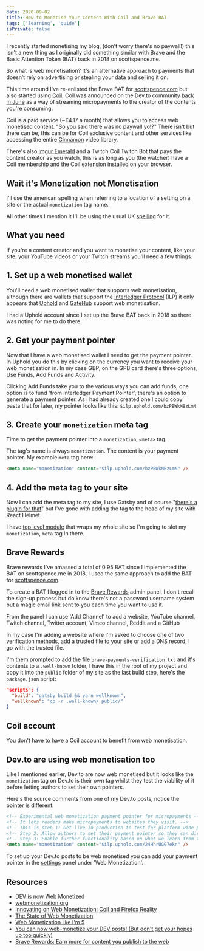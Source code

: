 ```yaml
---
date: 2020-09-02
title: How to Monetise Your Content With Coil and Brave BAT
tags: ['learning', 'guide']
isPrivate: false
---
```


I recently started monetising my blog, (don't worry there's no
paywall!) this isn't a new thing as I originally did something similar
with Brave and the Basic Attention Token (BAT) back in 2018 on
scottspence.me.

So what is web monetisation? It's an alternative approach to payments
that doesn’t rely on advertising or stealing your data and selling it
on.

This time around I've re-enlisted the Brave BAT for [scottspence.com]
but also started using [Coil], Coil was announced on the Dev.to
community [back in June] as a way of streaming micropayments to the
creator of the contents you're consuming.

Coil is a paid service (~£4.17 a month) that allows you to access web
monetised content. "So you said there was no paywall yo!?" There isn't
but there can be, this can be for Coil exclusive content and other
services like accessing the entire [Cinnamon] video library.

There's also [imgur Emerald] and a Twitch Coil Twitch Bot that pays
the content creator as you watch, this is as long as you (the watcher)
have a Coil membership and the Coil extension installed on your
browser.

## Wait it's Monetization not Monetisation

I'll use the american spelling when referring to a location of a
setting on a site or the actual `monetization` tag name.

All other times I mention it I'll be using the usual UK [spelling] for
it.

## What you need

If you're a content creator and you want to monetise your content,
like your site, your YouTube videos or your Twitch streams you'll need
a few things.

## 1. Set up a web monetised wallet

You'll need a web monetised wallet that supports web monetisation,
although there are wallets that support the [Interledger Protocol]
(ILP) it only appears that [Uphold] and [GateHub] support web
monetisation.

I had a Uphold account since I set up the Brave BAT back in 2018 so
there was noting for me to do there.

## 2. Get your payment pointer

Now that I have a web monetised wallet I need to get the payment
pointer. In Uphold you do this by clicking on the currency you want to
receive your web monetisation in. In my case GBP, on the GPB card
there's three options, Use Funds, Add Funds and Activity.

Clicking Add Funds take you to the various ways you can add funds, one
option is to fund 'from Interledger Payment Pointer', there's an
option to generate a payment pointer. As I had already created one I
could copy pasta that for later, my pointer looks like this:
`$ilp.uphold.com/bzPBWkMBzLmN`

## 3. Create your `monetization` meta tag

Time to get the payment pointer into a `monetization`, `<meta>` tag.

The tag's name is always `monetization`. The content is your payment
pointer. My example `meta` tag here:

```html
<meta name="monetization" content="$ilp.uphold.com/bzPBWkMBzLmN" />
```

## 4. Add the meta tag to your site

Now I can add the meta tag to my site, I use Gatsby and of course
"[there's a plugin for that]" but I've gone with adding the tag to the
head of my site with React Helmet.

I have [top level module] that wraps my whole site so I'm going to
slot my `monetization`, `meta` tag in there.

## Brave Rewards

Brave rewards I've amassed a total of 0.95 BAT since I implemented the
BAT on scottspence.me in 2018, I used the same approach to add the BAT
for [scottspence.com].

To create a BAT I logged in to the [Brave Rewards] admin panel, I
don't recall the sign-up process but do know there's not a password
username system but a magic email link sent to you each time you want
to use it.

From the panel I can use 'Add Channel' to add a website, YouTube
channel, Twitch channel, Twitter account, Vimeo channel, Reddit and a
GitHub

In my case I'm adding a website where I'm asked to choose one of two
verification methods, add a trusted file to your site or add a DNS
record, I go with the trusted file.

I'm them prompted to add the file `brave-payments-verification.txt`
and it's contents to a `.well-known` folder, I have this in the root
of my project and copy it into the `public` folder of my site as the
last build step, here's the `package.json` script:

```json
"scripts": {
  "build": "gatsby build && yarn wellknown",
  "wellknown": "cp -r .well-known/ public/"
}
```

## Coil account

You don't have to have a Coil account to benefit from web
monetisation.

## Dev.to are using web monetisation too

Like I mentioned earlier, Dev.to are now web monetised but it looks
like the `monetization` tag on Dev.to is their own tag whilst they
test the viability of it before letting authors to set their own
pointers.

Here's the source comments from one of my Dev.to posts, notice the
pointer is different:

```html
<!-- Experimental web monetization payment pointer for micropayments -->
<!-- It lets readers make micropayments to websites they visit. -->
<!-- This is step 1: Get live in production to test for platform-wide payment pointer. -->
<!-- Step 2: Allow authors to set their payment pointer so they can directly monetize their content based on visitors. -->
<!-- Step 3: Enable further functionality based on what we learn from this experimentation and how the ecosystem evolves. -->
<meta name="monetization" content="$ilp.uphold.com/24HhrUGG7ekn" />
```

To set up your Dev.to posts to be web monetised you can add your
payment pointer in the [settings] panel under 'Web Monetization'.

## Resources

- [DEV is now Web Monetized]
- [webmonetization.org]
- [Innovating on Web Monetization: Coil and Firefox Reality]
- [The State of Web Monetization]
- [Web Monetization like I'm 5]
- [You can now web-monetize your DEV posts! (But don't get your hopes
  up too quickly)]
- [Brave Rewards: Earn more for content you publish to the web]

<!-- Links -->

[coil]: https://coil.com
[cinnamon]: https://cinnamon.video/
[imgur emerald]: https://imgur.com/emerald
[webmonetization.org]: https://webmonetization.org/
[quick start]: https://webmonetization.org/docs/getting-started
[back in june]: https://dev.to/devteam/dev-is-now-web-monetized-21db
[scottspence.com]: https://scottspence.com
[interledger protocol]: https://interledger.org/setup-wallets.html
[uphold]: https://uphold.com/
[gatehub]: https://gatehub.net/
[there's a plugin for that]:
  https://github.com/Daudr/gatsby-plugin-web-monetization
[top level module]:
  https://github.com/spences10/scottspence.com/blob/production/src/root-wrapper.js#L75
[settings]: https://dev.to/settings/misc
[spelling]:
  https://dictionary.cambridge.org/dictionary/english/monetization
[brave rewards]: https://publishers.basicattentiontoken.org
[web monetization like i'm 5]:
  https://dev.to/hacksultan/web-monetization-like-i-m-5-1418
[dev is now web monetized]:
  https://dev.to/devteam/dev-is-now-web-monetized-21db
[you can now web-monetize your dev posts! (but don't get your hopes up too quickly)]:
  https://dev.to/devteam/you-can-now-web-monetize-your-dev-posts-but-don-t-get-your-hopes-up-too-quickly-goc
[brave rewards: earn more for content you publish to the web]:
  https://publishers.basicattentiontoken.org/
[innovating on web monetization: coil and firefox reality]:
  https://hacks.mozilla.org/2020/03/web-monetization-coil-and-firefox-reality/
[the state of web monetization]:
  https://coil.com/p/kenmelendez/The-State-of-Web-Monetization/KTVijO7ah
